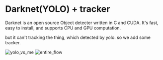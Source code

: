 # Darknet(YOLO) + tracker #
Darknet is an open source Object detecter written in C and CUDA. It's fast, easy to install, and supports CPU and GPU computation.

but it can't tracking the thing, which detected by yolo.
so we add some tracker.

![yolo_vs_me](https://github.com/thsvkd/yoloTracker/blob/master/yolo_vs_me.png)
![entire_flow](https://github.com/thsvkd/yoloTracker/blob/master/entire_flow.png)

